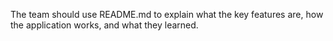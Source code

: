 The team should use README.md to explain what the key features are, how the application works, and what they learned. 
